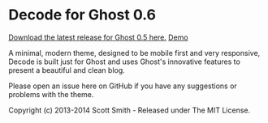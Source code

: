# Decode for Ghost 0.6
[Download the latest release for Ghost 0.5 here.](https://github.com/ScottSmith95/Decode-for-Ghost/archive/0.6.2.zip)
[Demo](http://decode-ghost-demo.scotthsmith.com)

A minimal, modern theme, designed to be mobile first and very responsive, Decode is built just for Ghost and uses Ghost's innovative features to present a beautiful and clean blog.

Please open an issue here on GitHub if you have any suggestions or problems with the theme.

Copyright (c) 2013-2014 Scott Smith - Released under The MIT License.
